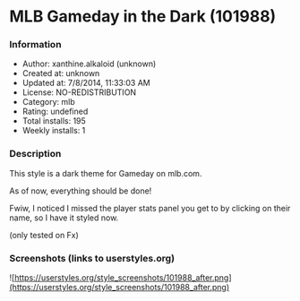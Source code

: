 # MLB Gameday in the Dark (101988)

### Information
- Author: xanthine.alkaloid (unknown)
- Created at: unknown
- Updated at: 7/8/2014, 11:33:03 AM
- License: NO-REDISTRIBUTION
- Category: mlb
- Rating: undefined
- Total installs: 195
- Weekly installs: 1


### Description
This style is a dark theme for Gameday on mlb.com.

As of now, everything should be done!

Fwiw, I noticed I missed the player stats panel you get to by clicking on their name, so I have it styled now.

(only tested on Fx)


### Screenshots (links to userstyles.org)
![https://userstyles.org/style_screenshots/101988_after.png](https://userstyles.org/style_screenshots/101988_after.png)


